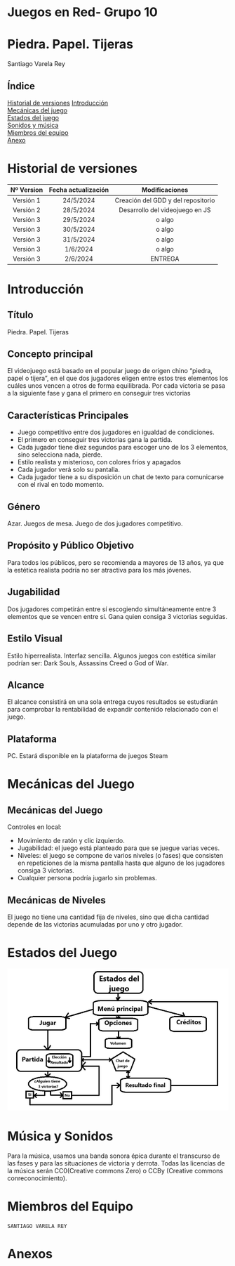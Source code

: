 # Juegos en Red- Grupo 10   

# Piedra. Papel. Tijeras 
Santiago Varela Rey    
 
## Índice    
[Historial de versiones](#item0)
[Introducción](#item1)   
[Mecánicas del juego](#item2)    
[Estados del juego](#item3)   
[Sonidos y música](#item4)   
[Miembros del equipo](#item5)   
[Anexo](#item6)   



<a name=item0></a>  
# Historial de versiones
| Nº Version    | Fecha actualización | Modificaciones                                                                                                                                                                                                                      |
| :-------------: | :-------------------: | :-----------------------------------------------------------------------------------------------------------------------------------------------------------------------------------------------------------------------------------: |
| Versión 1     | 24/5/2024       | Creación del GDD y del repositorio|
| Versión 2<br> | 28/5/2024 | Desarrollo del videojuego en JS|
| Versión 3<br> | 29/5/2024 | o algo|
| Versión 3<br> | 30/5/2024 | o algo|
| Versión 3<br> | 31/5/2024 | o algo|
| Versión 3<br> | 1/6/2024 | o algo|
| Versión 3<br> | 2/6/2024 | ENTREGA|




<a name=item1></a>  
# Introducción 

## Título 
Piedra. Papel. Tijeras

## Concepto principal    
El videojuego está basado en el popular juego de origen chino “piedra, papel o tijera”, en el que dos jugadores eligen entre estos tres elementos los cuáles unos vencen a otros de forma equilibrada. Por cada victoria se pasa a la siguiente fase y gana el primero en conseguir tres victorias

## Características Principales 
- Juego competitivo entre dos jugadores en igualdad de condiciones.
- El primero en conseguir tres victorias gana la partida.
- Cada jugador tiene diez segundos para escoger uno de los 3 elementos, sino selecciona nada, pierde.
- Estilo realista y misterioso, con colores fríos y apagados
- Cada jugador verá solo su pantalla.
- Cada jugador tiene a su disposición un chat de texto para comunicarse con el rival en todo momento. 

## Género    
Azar. Juegos de mesa. Juego de dos jugadores competitivo. 

## Propósito y Público Objetivo 
Para todos los públicos, pero se recomienda a mayores de 13 años, ya que la estética realista podría no ser atractiva para los más jóvenes.

## Jugabilidad 
Dos jugadores competirán entre sí escogiendo simultáneamente entre 3 elementos que se vencen entre sí. Gana quien consiga 3 victorias seguidas.

## Estilo Visual 
Estilo hiperrealista. Interfaz sencilla.
Algunos juegos con estética similar podrían ser: Dark Souls, Assassins Creed o God of War.

## Alcance 
El alcance consistirá en una sola entrega cuyos resultados se estudiarán para comprobar la rentabilidad de expandir contenido relacionado con el juego.

## Plataforma 
PC. Estará disponible en la plataforma de juegos Steam




<a name=item2></a> 

# Mecánicas del Juego 

## Mecánicas del Juego 
Controles en local:
- Movimiento de ratón y clic izquierdo.
- Jugabilidad: el juego está planteado para que se juegue varias veces.
- Niveles: el juego se compone de varios niveles (o fases) que consisten en repeticiones de la misma pantalla hasta que alguno de los jugadores consiga 3 victorias.
- Cualquier persona podría jugarlo sin problemas.

## Mecánicas de Niveles 

El juego no tiene una cantidad fija de niveles, sino que dicha cantidad depende de las victorias acumuladas por uno y otro jugador.


<a name=item3></a>  
# Estados del Juego 

 
![EstadosDelJuego](/Documentacion/EstadosDeJuego.jpg)   


 
<a name=item4></a>   
# Música y Sonidos 

Para la música, usamos una banda sonora épica durante el transcurso de las fases y para las situaciones de victoria y derrota.
Todas las licencias de la música serán CC0(Creative commons Zero) o CCBy (Creative commons conreconocimiento).
 
<a name=item5></a>  
# Miembros del Equipo 
~~~
SANTIAGO VARELA REY 
~~~

<a name=item6></a>  
# Anexos   
